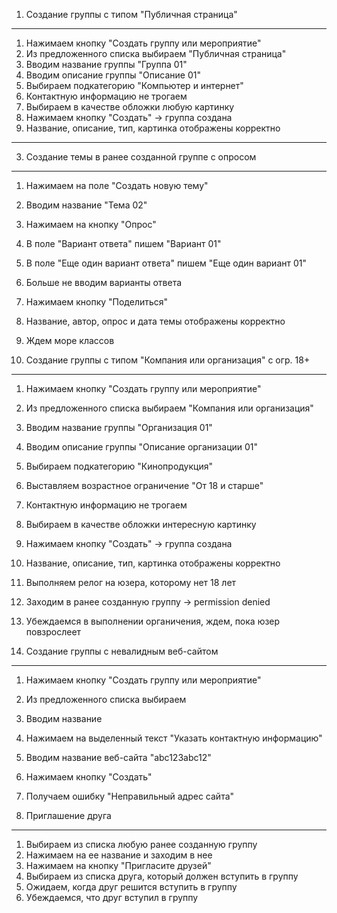 1. Создание группы с типом "Публичная страница"
-------------------------------------------------------------------------
1. Нажимаем кнопку "Создать группу или мероприятие"
2. Из предложенного списка выбираем "Публичная страница"
3. Вводим название группы "Группа 01"
4. Вводим описание группы "Описание 01"
5. Выбираем подкатегорию "Компьютер и интернет"
6. Контактную информацию не трогаем
7. Выбираем в качестве обложки любую картинку
8. Нажимаем кнопку "Создать" -> группа создана
9. Название, описание, тип, картинка отображены корректно
-------------------------------------------------------------------------

3. Создание темы в ранее созданной группе с опросом
-------------------------------------------------------------------------
1. Нажимаем на поле "Создать новую тему"
2. Вводим название "Тема 02"
3. Нажимаем на кнопку "Опрос"
4. В поле "Вариант ответа" пишем "Вариант 01"
5. В поле "Еще один вариант ответа" пишем "Еще один вариант 01"
6. Больше не вводим варианты ответа
7. Нажимаем кнопку "Поделиться"
8. Название, автор, опрос и дата темы отображены корректно
9. Ждем море классов


4. Создание группы с типом "Компания или организация" с огр. 18+
-------------------------------------------------------------------------
1. Нажимаем кнопку "Создать группу или мероприятие"
2. Из предложенного списка выбираем "Компания или организация"
3. Вводим название группы "Организация 01"
4. Вводим описание группы "Описание организации 01"
5. Выбираем подкатегорию "Кинопродукция"
6. Выставляем возрастное ограничение "От 18 и старше"
7. Контактную информацию не трогаем
8. Выбираем в качестве обложки интересную картинку
9. Нажимаем кнопку "Создать" -> группа создана
10. Название, описание, тип, картинка отображены корректно
11. Выполняем релог на юзера, которому нет 18 лет
12. Заходим в ранее созданную группу -> permission denied
13. Убеждаемся в выполнении органичения, ждем, пока юзер повзрослеет


10. Создание группы с невалидным веб-сайтом
-------------------------------------------------------------------------
1. Нажимаем кнопку "Создать группу или мероприятие"
2. Из предложенного списка выбираем <any group type>
3. Вводим название <any group name>
4. Нажимаем на выделенный текст "Указать контактную информацию"
5. Вводим название веб-сайта "abc123abc12"
6. Нажимаем кнопку "Создать"
7. Получаем ошибку "Неправильный адрес сайта"


12. Приглашение друга
-------------------------------------------------------------------------
1. Выбираем из списка любую ранее созданную группу
2. Нажимаем на ее название и заходим в нее
3. Нажимаем на кнопку "Пригласите друзей"
4. Выбираем из списка друга, который должен вступить в группу
5. Ожидаем, когда друг решится вступить в группу
6. Убеждаемся, что друг вступил в группу

